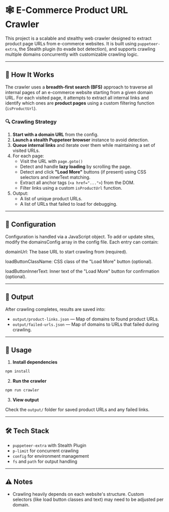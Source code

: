 # 🕸️ E-Commerce Product URL Crawler

This project is a scalable and stealthy web crawler designed to extract product page URLs from e-commerce websites. It is built using `puppeteer-extra`, the Stealth plugin (to evade bot detection), and supports crawling multiple domains concurrently with customizable crawling logic.

---

## 🧠 How It Works

The crawler uses a **breadth-first search (BFS)** approach to traverse all internal pages of an e-commerce website starting from a given domain URL. For each visited page, it attempts to extract all internal links and identify which ones are **product pages** using a custom filtering function (`isProductUrl`).

### 🔍 Crawling Strategy

1. **Start with a domain URL** from the config.
2. **Launch a stealth Puppeteer browser** instance to avoid detection.
3. **Queue internal links** and iterate over them while maintaining a set of visited URLs.
4. For each page:
   - Visit the URL with `page.goto()`
   - Detect and handle **lazy loading** by scrolling the page.
   - Detect and click **"Load More"** buttons (if present) using CSS selectors and innerText matching.
   - Extract all anchor tags (`<a href="...">`) from the DOM.
   - Filter links using a custom `isProductUrl` function.
5. Output:
   - A list of unique product URLs.
   - A list of URLs that failed to load for debugging.

---

## 🔧 Configuration

Configuration is handled via a JavaScript object. To add or update sites, modify the domainsConfig array in the config file. Each entry can contain:

domainUrl: The base URL to start crawling from (required).

loadButtonClassName: CSS class of the "Load More" button (optional).

loadButtonInnerText: Inner text of the "Load More" button for confirmation (optional).

---

## 📂 Output

After crawling completes, results are saved into:

- `output/product-links.json` — Map of domains to found product URLs.
- `output/failed-urls.json` — Map of domains to URLs that failed during crawling.

---

## 🚀 Usage

1. **Install dependencies**

```bash
npm install
```

2. **Run the crawler**

```bash
npm run crawler
```

3. **View output**

Check the `output/` folder for saved product URLs and any failed links.

---

## 🛠 Tech Stack

- `puppeteer-extra` with Stealth Plugin
- `p-limit` for concurrent crawling
- `config` for environment management
- `fs` and `path` for output handling

---

## ⚠️ Notes

- Crawling heavily depends on each website's structure. Custom selectors (like load button classes and text) may need to be adjusted per domain.

